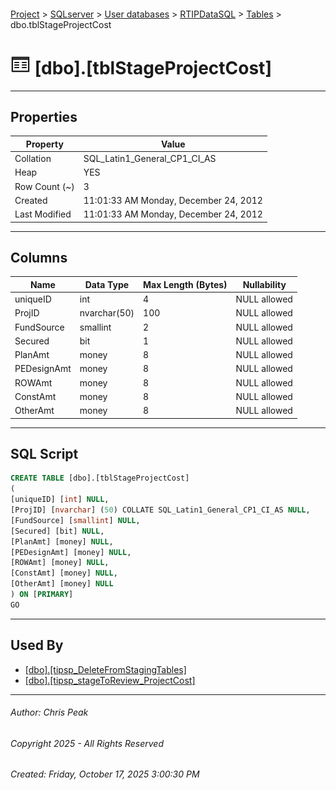 #### 

[Project](../../../../index.md) > [SQLserver](../../../index.md) > [User databases](../../index.md) > [RTIPDataSQL](../index.md) > [Tables](Tables.md) > dbo.tblStageProjectCost

# ![Tables](../../../../Images/Table32.png) [dbo].[tblStageProjectCost]

---

## <a name="#properties"></a>Properties

| Property | Value |
|---|---|
| Collation | SQL_Latin1_General_CP1_CI_AS |
| Heap | YES |
| Row Count (~) | 3 |
| Created | 11:01:33 AM Monday, December 24, 2012 |
| Last Modified | 11:01:33 AM Monday, December 24, 2012 |


---

## <a name="#columns"></a>Columns

| Name | Data Type | Max Length (Bytes) | Nullability |
|---|---|---|---|
| uniqueID | int | 4 | NULL allowed |
| ProjID | nvarchar(50) | 100 | NULL allowed |
| FundSource | smallint | 2 | NULL allowed |
| Secured | bit | 1 | NULL allowed |
| PlanAmt | money | 8 | NULL allowed |
| PEDesignAmt | money | 8 | NULL allowed |
| ROWAmt | money | 8 | NULL allowed |
| ConstAmt | money | 8 | NULL allowed |
| OtherAmt | money | 8 | NULL allowed |


---

## <a name="#sqlscript"></a>SQL Script

```sql
CREATE TABLE [dbo].[tblStageProjectCost]
(
[uniqueID] [int] NULL,
[ProjID] [nvarchar] (50) COLLATE SQL_Latin1_General_CP1_CI_AS NULL,
[FundSource] [smallint] NULL,
[Secured] [bit] NULL,
[PlanAmt] [money] NULL,
[PEDesignAmt] [money] NULL,
[ROWAmt] [money] NULL,
[ConstAmt] [money] NULL,
[OtherAmt] [money] NULL
) ON [PRIMARY]
GO

```


---

## <a name="#usedby"></a>Used By

* [[dbo].[tipsp_DeleteFromStagingTables]](../Programmability/Stored_Procedures/dbo_tipsp_DeleteFromStagingTables.md)
* [[dbo].[tipsp_stageToReview_ProjectCost]](../Programmability/Stored_Procedures/dbo_tipsp_stageToReview_ProjectCost.md)


---

###### Author:  Chris Peak

###### Copyright 2025 - All Rights Reserved

###### Created: Friday, October 17, 2025 3:00:30 PM

